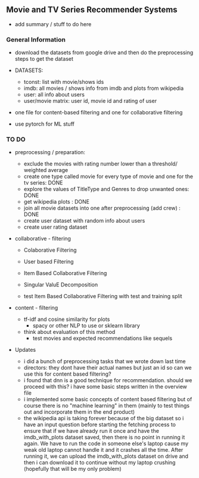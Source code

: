 ## Movie and TV Series Recommender Systems

- add summary / stuff to do here


### General Information
- download the datasets from google drive and then do the preprocessing steps to get the dataset
- DATASETS:
    - tconst: list with movie/shows ids
    - imdb: all movies / shows info from imdb and plots from wikipedia
    - user: all info about users
    - user/movie matrix: user id, movie id and rating of user 

- one file for content-based filtering and one for collaborative filtering
- use pytorch for ML stuff

### TO DO
- preprocessing / preparation:
    - exclude the movies with rating number lower than a threshold/ weighted average 
    - create one type called movie for every type of movie and one for the tv series: DONE
    - explore the values of TitleType and Genres to drop unwanted ones: DONE
    - get wikipedia plots : DONE
    - join all movie datasets into one after preprocessing (add crew) : DONE
    - create user dataset with random info about users
    - create user rating dataset

- collaborative - filtering
    - Colaborative Filtering 
    - User based Filtering
    - Item Based Collaborative Filtering
    - Singular ValuE Decomposition

    - test Item Based Collaborative Filtering with test and training split

- content - filtering
    - tf-idf and cosine similarity for plots
        - spacy or other NLP to use or sklearn library
    - think about evaluation of this method
        - test movies and expected recommendations like sequels


- Updates
    - i did a bunch of preprocessing tasks that we wrote down last time
    - directors: they dont have their actual names but just an id so can we use this for content based filtering?
    - i found that dnn is a good technique for recommendation. should we proceed with this? i have some basic steps written in the overview file
    - i implemented some basic concepts of content based filtering but of course there is no "machine learning" in them (mainly to test things out and incorporate them in the end product)
    - the wikipedia api is taking forever because of the big dataset so i have an input question before starting the fetching process to ensure that if we have already run it once and have the imdb_with_plots dataset saved, then there is no point in running it again. We have to run the code in someone else's laptop cause my weak old laptop cannot handle it and it crashes all the time. After running it, we can upload the imdb_with_plots dataset on drive and then i can download it to continue without my laptop crushing (hopefully that will be my only problem)
    

